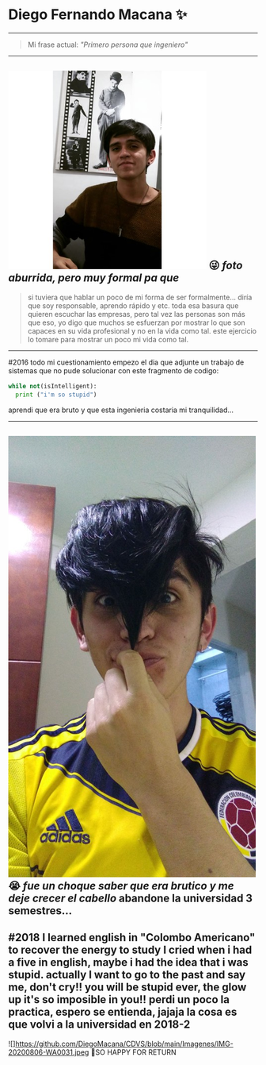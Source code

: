 # Diego Fernando Macana ✨

---

> Mi frase actual: *"Primero persona que ingeniero"*

---
![](https://github.com/DiegoMacana/CDVS/blob/main/Imagenes/IMG_20200830_115725_804.jpg)
:stuck_out_tongue_winking_eye: *foto aburrida, pero muy formal pa que*
---
> si tuviera que hablar un poco de mi forma de ser formalmente... diría que soy responsable, aprendo rápido y etc.
> toda esa basura que quieren escuchar las empresas, pero tal vez las personas son más que eso, yo digo que muchos
> se esfuerzan por mostrar lo que son capaces en su vida profesional y no en la vida como tal. 
> este ejercicio lo tomare para mostrar un poco mi vida como tal.

---
#2016
 todo mi cuestionamiento empezo el dia que adjunte un trabajo de sistemas que no pude solucionar con este fragmento de codigo: 

```python
while not(isIntelligent):
  print ("i'm so stupid")
```

aprendi que era bruto y que esta ingenieria costaria mi tranquilidad... 

---

![](https://github.com/DiegoMacana/CDVS/blob/main/Imagenes/IMG-20201013-WA0018.jpeg)
:sob: *fue un choque saber que era brutico y me deje crecer el cabello*
abandone la universidad 3 semestres...
---
#2018
I learned english in "Colombo Americano" to recover the energy to study
I  cried when i had a five in english, maybe i had the idea that i was stupid.
actually I want to go to the past and say me, don't cry!! you will be stupid ever, the glow up it's so imposible in you!!
perdi un poco la practica, espero se entienda, jajaja la cosa es que volvi a la universidad en 2018-2 
---
![]https://github.com/DiegoMacana/CDVS/blob/main/Imagenes/IMG-20200806-WA0031.jpeg
:sparkling_heart:SO HAPPY FOR RETURN






